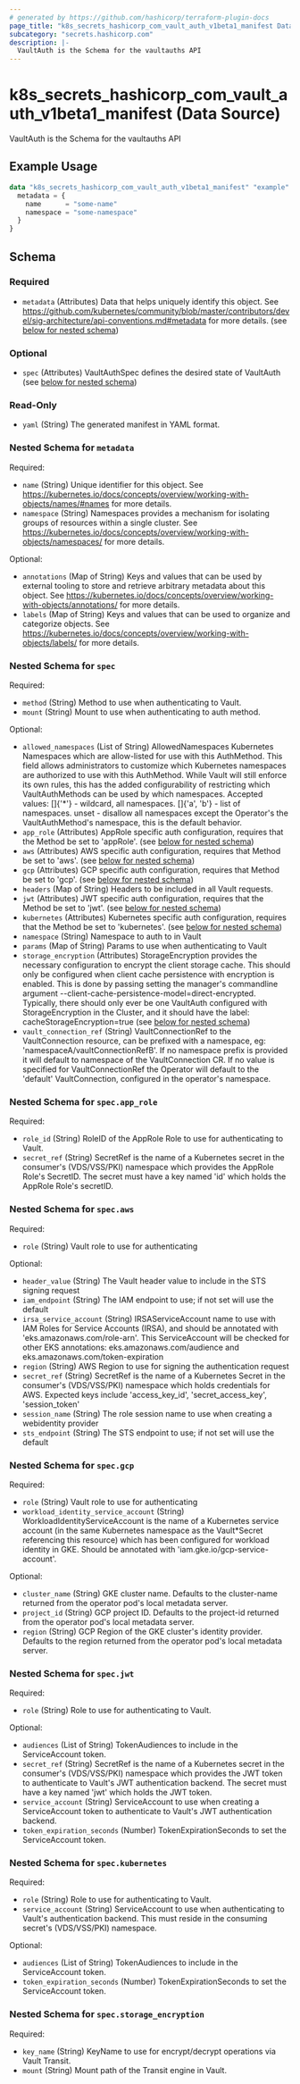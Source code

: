 ```yaml
---
# generated by https://github.com/hashicorp/terraform-plugin-docs
page_title: "k8s_secrets_hashicorp_com_vault_auth_v1beta1_manifest Data Source - terraform-provider-k8s"
subcategory: "secrets.hashicorp.com"
description: |-
  VaultAuth is the Schema for the vaultauths API
---
```


# k8s_secrets_hashicorp_com_vault_auth_v1beta1_manifest (Data Source)

VaultAuth is the Schema for the vaultauths API

## Example Usage

```terraform
data "k8s_secrets_hashicorp_com_vault_auth_v1beta1_manifest" "example" {
  metadata = {
    name      = "some-name"
    namespace = "some-namespace"
  }
}
```

<!-- schema generated by tfplugindocs -->
## Schema

### Required

- `metadata` (Attributes) Data that helps uniquely identify this object. See https://github.com/kubernetes/community/blob/master/contributors/devel/sig-architecture/api-conventions.md#metadata for more details. (see [below for nested schema](#nestedatt--metadata))

### Optional

- `spec` (Attributes) VaultAuthSpec defines the desired state of VaultAuth (see [below for nested schema](#nestedatt--spec))

### Read-Only

- `yaml` (String) The generated manifest in YAML format.

<a id="nestedatt--metadata"></a>
### Nested Schema for `metadata`

Required:

- `name` (String) Unique identifier for this object. See https://kubernetes.io/docs/concepts/overview/working-with-objects/names/#names for more details.
- `namespace` (String) Namespaces provides a mechanism for isolating groups of resources within a single cluster. See https://kubernetes.io/docs/concepts/overview/working-with-objects/namespaces/ for more details.

Optional:

- `annotations` (Map of String) Keys and values that can be used by external tooling to store and retrieve arbitrary metadata about this object. See https://kubernetes.io/docs/concepts/overview/working-with-objects/annotations/ for more details.
- `labels` (Map of String) Keys and values that can be used to organize and categorize objects. See https://kubernetes.io/docs/concepts/overview/working-with-objects/labels/ for more details.


<a id="nestedatt--spec"></a>
### Nested Schema for `spec`

Required:

- `method` (String) Method to use when authenticating to Vault.
- `mount` (String) Mount to use when authenticating to auth method.

Optional:

- `allowed_namespaces` (List of String) AllowedNamespaces Kubernetes Namespaces which are allow-listed for use with this AuthMethod. This field allows administrators to customize which Kubernetes namespaces are authorized to use with this AuthMethod. While Vault will still enforce its own rules, this has the added configurability of restricting which VaultAuthMethods can be used by which namespaces. Accepted values: []{'*'} - wildcard, all namespaces. []{'a', 'b'} - list of namespaces. unset - disallow all namespaces except the Operator's the VaultAuthMethod's namespace, this is the default behavior.
- `app_role` (Attributes) AppRole specific auth configuration, requires that the Method be set to 'appRole'. (see [below for nested schema](#nestedatt--spec--app_role))
- `aws` (Attributes) AWS specific auth configuration, requires that Method be set to 'aws'. (see [below for nested schema](#nestedatt--spec--aws))
- `gcp` (Attributes) GCP specific auth configuration, requires that Method be set to 'gcp'. (see [below for nested schema](#nestedatt--spec--gcp))
- `headers` (Map of String) Headers to be included in all Vault requests.
- `jwt` (Attributes) JWT specific auth configuration, requires that the Method be set to 'jwt'. (see [below for nested schema](#nestedatt--spec--jwt))
- `kubernetes` (Attributes) Kubernetes specific auth configuration, requires that the Method be set to 'kubernetes'. (see [below for nested schema](#nestedatt--spec--kubernetes))
- `namespace` (String) Namespace to auth to in Vault
- `params` (Map of String) Params to use when authenticating to Vault
- `storage_encryption` (Attributes) StorageEncryption provides the necessary configuration to encrypt the client storage cache. This should only be configured when client cache persistence with encryption is enabled. This is done by passing setting the manager's commandline argument --client-cache-persistence-model=direct-encrypted. Typically, there should only ever be one VaultAuth configured with StorageEncryption in the Cluster, and it should have the label: cacheStorageEncryption=true (see [below for nested schema](#nestedatt--spec--storage_encryption))
- `vault_connection_ref` (String) VaultConnectionRef to the VaultConnection resource, can be prefixed with a namespace, eg: 'namespaceA/vaultConnectionRefB'. If no namespace prefix is provided it will default to namespace of the VaultConnection CR. If no value is specified for VaultConnectionRef the Operator will default to the 'default' VaultConnection, configured in the operator's namespace.

<a id="nestedatt--spec--app_role"></a>
### Nested Schema for `spec.app_role`

Required:

- `role_id` (String) RoleID of the AppRole Role to use for authenticating to Vault.
- `secret_ref` (String) SecretRef is the name of a Kubernetes secret in the consumer's (VDS/VSS/PKI) namespace which provides the AppRole Role's SecretID. The secret must have a key named 'id' which holds the AppRole Role's secretID.


<a id="nestedatt--spec--aws"></a>
### Nested Schema for `spec.aws`

Required:

- `role` (String) Vault role to use for authenticating

Optional:

- `header_value` (String) The Vault header value to include in the STS signing request
- `iam_endpoint` (String) The IAM endpoint to use; if not set will use the default
- `irsa_service_account` (String) IRSAServiceAccount name to use with IAM Roles for Service Accounts (IRSA), and should be annotated with 'eks.amazonaws.com/role-arn'. This ServiceAccount will be checked for other EKS annotations: eks.amazonaws.com/audience and eks.amazonaws.com/token-expiration
- `region` (String) AWS Region to use for signing the authentication request
- `secret_ref` (String) SecretRef is the name of a Kubernetes Secret in the consumer's (VDS/VSS/PKI) namespace which holds credentials for AWS. Expected keys include 'access_key_id', 'secret_access_key', 'session_token'
- `session_name` (String) The role session name to use when creating a webidentity provider
- `sts_endpoint` (String) The STS endpoint to use; if not set will use the default


<a id="nestedatt--spec--gcp"></a>
### Nested Schema for `spec.gcp`

Required:

- `role` (String) Vault role to use for authenticating
- `workload_identity_service_account` (String) WorkloadIdentityServiceAccount is the name of a Kubernetes service account (in the same Kubernetes namespace as the Vault*Secret referencing this resource) which has been configured for workload identity in GKE. Should be annotated with 'iam.gke.io/gcp-service-account'.

Optional:

- `cluster_name` (String) GKE cluster name. Defaults to the cluster-name returned from the operator pod's local metadata server.
- `project_id` (String) GCP project ID. Defaults to the project-id returned from the operator pod's local metadata server.
- `region` (String) GCP Region of the GKE cluster's identity provider. Defaults to the region returned from the operator pod's local metadata server.


<a id="nestedatt--spec--jwt"></a>
### Nested Schema for `spec.jwt`

Required:

- `role` (String) Role to use for authenticating to Vault.

Optional:

- `audiences` (List of String) TokenAudiences to include in the ServiceAccount token.
- `secret_ref` (String) SecretRef is the name of a Kubernetes secret in the consumer's (VDS/VSS/PKI) namespace which provides the JWT token to authenticate to Vault's JWT authentication backend. The secret must have a key named 'jwt' which holds the JWT token.
- `service_account` (String) ServiceAccount to use when creating a ServiceAccount token to authenticate to Vault's JWT authentication backend.
- `token_expiration_seconds` (Number) TokenExpirationSeconds to set the ServiceAccount token.


<a id="nestedatt--spec--kubernetes"></a>
### Nested Schema for `spec.kubernetes`

Required:

- `role` (String) Role to use for authenticating to Vault.
- `service_account` (String) ServiceAccount to use when authenticating to Vault's authentication backend. This must reside in the consuming secret's (VDS/VSS/PKI) namespace.

Optional:

- `audiences` (List of String) TokenAudiences to include in the ServiceAccount token.
- `token_expiration_seconds` (Number) TokenExpirationSeconds to set the ServiceAccount token.


<a id="nestedatt--spec--storage_encryption"></a>
### Nested Schema for `spec.storage_encryption`

Required:

- `key_name` (String) KeyName to use for encrypt/decrypt operations via Vault Transit.
- `mount` (String) Mount path of the Transit engine in Vault.
